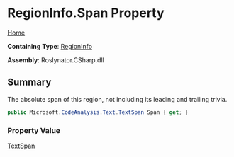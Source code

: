 # RegionInfo\.Span Property

[Home](../../../../../README.md)

**Containing Type**: [RegionInfo](../README.md)

**Assembly**: Roslynator\.CSharp\.dll

## Summary

The absolute span of this region, not including its leading and trailing trivia\.

```csharp
public Microsoft.CodeAnalysis.Text.TextSpan Span { get; }
```

### Property Value

[TextSpan](https://docs.microsoft.com/en-us/dotnet/api/microsoft.codeanalysis.text.textspan)

